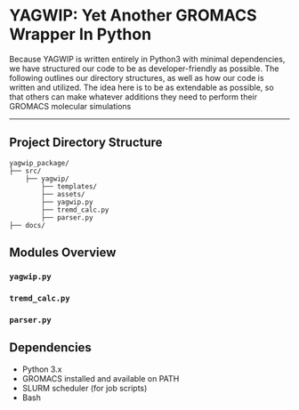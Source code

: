# YAGWIP: Yet Another GROMACS Wrapper In Python

Because YAGWIP is written entirely in Python3 with minimal dependencies, we have structured our code to be as developer-friendly as possible. The following outlines our directory structures, as well as how our code is written and utilized. The idea here is to be as extendable as possible, so that others can make whatever additions they need to perform their GROMACS molecular simulations

---

## Project Directory Structure
```
yagwip_package/
├── src/
    ├── yagwip/
        ├── templates/
        ├── assets/
        ├── yagwip.py
        ├── tremd_calc.py
        ├── parser.py
├── docs/

```

## Modules Overview

### `yagwip.py`

### `tremd_calc.py`

### `parser.py`


## Dependencies
- Python 3.x
- GROMACS installed and available on PATH
- SLURM scheduler (for job scripts)
- Bash

